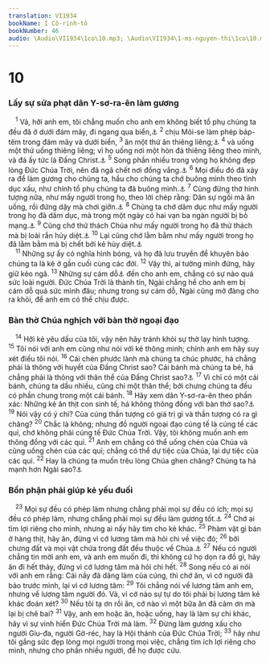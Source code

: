 ```yaml
---
translation: VI1934
bookName: I Cô-rinh-tô 
bookNumber: 46
audio: \Audio\VI1934\1co\10.mp3; \Audio\VI1934\1-ms-nguyen-thi\1co\10.mp3; \Audio\VI1934\2-ms-david-dong\1co\10.mp3
---
```


<div class="title"><h1>10</h1><h3>Lấy sự sửa phạt dân Y-sơ-ra-ên làm gương</h3></div>
<span class="verse 1co_10_1"> <sup>1</sup> Vả, hỡi anh em, tôi chẳng muốn cho anh em không biết tổ phụ chúng ta đều đã ở dưới đám mây, đi ngang qua biển,<a data-toggle="tooltip" data-placement="bottom" title="Xu 13:21-22; 14:22-29">⚓</a></span>
<span class="verse 1co_10_2"><sup>2</sup> chịu Môi-se làm phép báp-têm trong đám mây và dưới biển, </span>
<span class="verse 1co_10_3"><sup>3</sup> ăn một thứ ăn thiêng liêng;<a data-toggle="tooltip" data-placement="bottom" title="Xu 16:35">⚓</a></span>
<span class="verse 1co_10_4"><sup>4</sup> và uống một thứ uống thiêng liêng; vì họ uống nơi một hòn đá thiêng liêng theo mình, và đá ấy tức là Đấng Christ.<a data-toggle="tooltip" data-placement="bottom" title="Xu 17:6; Dan 20:11">⚓</a></span>
<span class="verse 1co_10_5"><sup>5</sup> Song phần nhiều trong vòng họ không đẹp lòng Đức Chúa Trời, nên đã ngã chết nơi đồng vắng.<a data-toggle="tooltip" data-placement="bottom" title="Dan 14:29-30">⚓</a></span>
<span class="verse 1co_10_6"><sup>6</sup> Mọi điều đó đã xảy ra để làm gương cho chúng ta, hầu cho chúng ta chớ buông mình theo tình dục xấu, như chính tổ phụ chúng ta đã buông mình.<a data-toggle="tooltip" data-placement="bottom" title="Dan 11:4">⚓</a></span>
<span class="verse 1co_10_7"><sup>7</sup> Cũng đừng thờ hình tượng nữa, như mấy người trong họ, theo lời chép rằng: Dân sự ngồi mà ăn uống, rồi đứng dậy mà chơi giỡn.<a data-toggle="tooltip" data-placement="bottom" title="Xu 32:6">⚓</a></span>
<span class="verse 1co_10_8"><sup>8</sup> Chúng ta chớ dâm dục như mấy người trong họ đã dâm dục, mà trong một ngày có hai vạn ba ngàn người bị bỏ mạng.<a data-toggle="tooltip" data-placement="bottom" title="Dan 25:1-18">⚓</a></span>
<span class="verse 1co_10_9"><sup>9</sup> Cũng chớ thử thách Chúa như mấy người trong họ đã thử thách mà bị loài rắn hủy diệt.<a data-toggle="tooltip" data-placement="bottom" title="Dan 21:5-6">⚓</a></span>
<span class="verse 1co_10_10"><sup>10</sup> Lại cũng chớ lằm bằm như mấy người trong họ đã lằm bằm mà bị chết bởi kẻ hủy diệt.<a data-toggle="tooltip" data-placement="bottom" title="Dan 16:41-49">⚓</a><br/></span>
<span class="verse 1co_10_11"> <sup>11</sup> Những sự ấy có nghĩa hình bóng, và họ đã lưu truyền để khuyên bảo chúng ta là kẻ ở gần cuối cùng các đời. </span>
<span class="verse 1co_10_12"><sup>12</sup> Vậy thì, ai tưởng mình đứng, hãy giữ kẻo ngã. </span>
<span class="verse 1co_10_13"><sup>13</sup> Những sự cám dỗ<a data-toggle="tooltip" data-placement="bottom" title="Ctd: thử thách">⚓</a> đến cho anh em, chẳng có sự nào quá sức loài người. Đức Chúa Trời là thành tín, Ngài chẳng hề cho anh em bị cám dỗ quá sức mình đâu; nhưng trong sự cám dỗ, Ngài cũng mở đàng cho ra khỏi, để anh em có thể chịu được. <br/></span>
<div class="title"><h3>Bàn thờ Chúa nghịch với bàn thờ ngoại đạo</h3></div>
<span class="verse 1co_10_14"> <sup>14</sup> Hỡi kẻ yêu dấu của tôi, vậy nên hãy tránh khỏi sự thờ lạy hình tượng. </span>
<span class="verse 1co_10_15"><sup>15</sup> Tôi nói với anh em cũng như nói với kẻ thông minh; chính anh em hãy suy xét điều tôi nói. </span>
<span class="verse 1co_10_16"><sup>16</sup> Cái chén phước lành mà chúng ta chúc phước, há chẳng phải là thông với huyết của Đấng Christ sao? Cái bánh mà chúng ta bẻ, há chẳng phải là thông với thân thể của Đấng Christ sao?<a data-toggle="tooltip" data-placement="bottom" title="Mat 26:26-28; Mac 14:22-24; Lu 22:19-20">⚓</a></span>
<span class="verse 1co_10_17"><sup>17</sup> Vì chỉ có một cái bánh, chúng ta dầu nhiều, cũng chỉ một thân thể; bởi chưng chúng ta đều có phần chung trong một cái bánh. </span>
<span class="verse 1co_10_18"><sup>18</sup> Hãy xem dân Y-sơ-ra-ên theo phần xác: Những kẻ ăn thịt con sinh tế, há không thông đồng với bàn thờ sao?<a data-toggle="tooltip" data-placement="bottom" title="Le 7:6">⚓</a></span>
<span class="verse 1co_10_19"><sup>19</sup> Nói vậy có ý chi? Của cúng thần tượng có giá trị gì và thần tượng có ra gì chăng? </span>
<span class="verse 1co_10_20"><sup>20</sup> Chắc là không; nhưng đồ người ngoại đạo cúng tế là cúng tế các quỉ, chớ không phải cúng tế Đức Chúa Trời. Vậy, tôi không muốn anh em thông đồng với các quỉ. </span>
<span class="verse 1co_10_21"><sup>21</sup> Anh em chẳng có thể uống chén của Chúa và cũng uống chén của các quỉ; chẳng có thể dự tiệc của Chúa, lại dự tiệc của các quỉ. </span>
<span class="verse 1co_10_22"><sup>22</sup> Hay là chúng ta muốn trêu lòng Chúa ghen chăng? Chúng ta há mạnh hơn Ngài sao?<a data-toggle="tooltip" data-placement="bottom" title="Phu 32:21">⚓</a><br/></span>
<div class="title"><h3>Bổn phận phải giúp kẻ yếu đuối</h3></div>
<span class="verse 1co_10_23"> <sup>23</sup> Mọi sự đều có phép làm nhưng chẳng phải mọi sự đều có ích; mọi sự đều có phép làm, nhưng chẳng phải mọi sự đều làm gương tốt.<a data-toggle="tooltip" data-placement="bottom" title="1Co 6:12">⚓</a></span>
<span class="verse 1co_10_24"><sup>24</sup> Chớ ai tìm lợi riêng cho mình, nhưng ai nấy hãy tìm cho kẻ khác. </span>
<span class="verse 1co_10_25"><sup>25</sup> Phàm vật gì bán ở hàng thịt, hãy ăn, đừng vì cớ lương tâm mà hỏi chi về việc đó; </span>
<span class="verse 1co_10_26"><sup>26</sup> bởi chưng đất và mọi vật chứa trong đất đều thuộc về Chúa.<a data-toggle="tooltip" data-placement="bottom" title="Thi 24:1">⚓</a></span>
<span class="verse 1co_10_27"><sup>27</sup> Nếu có người chẳng tin mời anh em, và anh em muốn đi, thì không cứ họ dọn ra đồ gì, hãy ăn đi hết thảy, đừng vì cớ lương tâm mà hỏi chi hết. </span>
<span class="verse 1co_10_28"><sup>28</sup> Song nếu có ai nói với anh em rằng: Cái nầy đã dâng làm của cúng, thì chớ ăn, vì cớ người đã bảo trước mình, lại vì cớ lương tâm: </span>
<span class="verse 1co_10_29"><sup>29</sup> Tôi chẳng nói về lương tâm anh em, nhưng về lương tâm người đó. Vả, vì cớ nào sự tự do tôi phải bị lương tâm kẻ khác đoán xét? </span>
<span class="verse 1co_10_30"><sup>30</sup> Nếu tôi tạ ơn rồi ăn, cớ nào vì một bữa ăn đã cảm ơn mà lại bị chê bai? </span>
<span class="verse 1co_10_31"><sup>31</sup> Vậy, anh em hoặc ăn, hoặc uống, hay là làm sự chi khác, hãy vì sự vinh hiển Đức Chúa Trời mà làm. </span>
<span class="verse 1co_10_32"><sup>32</sup> Đừng làm gương xấu cho người Giu-đa, người Gờ-réc, hay là Hội thánh của Đức Chúa Trời; </span>
<span class="verse 1co_10_33"><sup>33</sup> hãy như tôi gắng sức đẹp lòng mọi người trong mọi việc, chẳng tìm ích lợi riêng cho mình, nhưng cho phần nhiều người, để họ được cứu. <br/> <br/></span>
